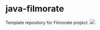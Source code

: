 # java-filmorate
Template repository for Filmorate project.
![](C:\Users\user\dev\java-filmorate\PUBLIC_FILMORATE.png)